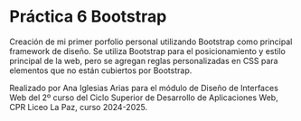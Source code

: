 # Práctica 6 Bootstrap

Creación de mi primer porfolio personal utilizando Bootstrap como principal framework de diseño. Se utiliza Bootstrap para el posicionamiento y estilo principal de la web, pero se agregan reglas personalizadas en CSS para elementos que no están cubiertos por Bootstrap.

Realizado por Ana Iglesias Arias para el módulo de Diseño de Interfaces Web del 2º curso del Ciclo Superior de Desarrollo de Aplicaciones Web, CPR Liceo La Paz, curso 2024-2025.
